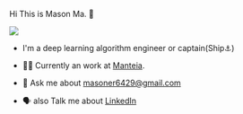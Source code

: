 Hi This is Mason Ma. 👋


![](https://komarev.com/ghpvc/?username=JohnMasoner&style=for-the-badge)

- I'm a deep learning algorithm engineer or captain(Ship⚓)

- 👨‍⚕️ Currently an work at [Manteia](http://www.manteiatech.com/).

- 💬 Ask me about <masoner6429@gmail.com>

- 🗣️ also Talk me about [LinkedIn](https://www.linkedin.com/in/yongkang-mason-ma-545866145/)
